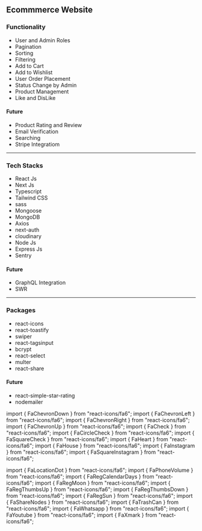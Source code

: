 ## Ecommmerce Website

### Functionality 
- User and Admin Roles
- Pagination
- Sorting
- Filtering
- Add to Cart
- Add to Wishlist
- User Order Placement
- Status Change by Admin
- Product Management
- Like and DisLike

#### Future
- Product Rating and Review
- Email Verification
- Searching
- Stripe Integratiom

--------------------------------

### Tech Stacks

- React Js
- Next Js
- Typescript
- Tailwind CSS
- sass
- Mongoose
- MongoDB
- Axios
- next-auth
- cloudinary
- Node Js
- Express Js
- Sentry 

#### Future
- GraphQL Integration
- SWR

--------------------------------

### Packages

- react-icons
- react-toastify
- swiper
- react-tagsinput
- bcrypt
- react-select
- multer
- react-share

#### Future
- react-simple-star-rating
- nodemailer




import { FaChevronDown } from "react-icons/fa6";
import { FaChevronLeft } from "react-icons/fa6";
import { FaChevronRight } from "react-icons/fa6";
import { FaChevronUp } from "react-icons/fa6";
import { FaCheck } from "react-icons/fa6";
import { FaCircleCheck } from "react-icons/fa6";
import { FaSquareCheck } from "react-icons/fa6";
import { FaHeart } from "react-icons/fa6";
import { FaHouse } from "react-icons/fa6";
import { FaInstagram } from "react-icons/fa6";
import { FaSquareInstagram } from "react-icons/fa6";

import { FaLocationDot } from "react-icons/fa6";
import { FaPhoneVolume } from "react-icons/fa6";
import { FaRegCalendarDays } from "react-icons/fa6";
import { FaRegMoon } from "react-icons/fa6";
import { FaRegThumbsUp } from "react-icons/fa6";
import { FaRegThumbsDown } from "react-icons/fa6";
import { FaRegSun } from "react-icons/fa6";
import { FaShareNodes } from "react-icons/fa6";
import { FaTrashCan } from "react-icons/fa6";
import { FaWhatsapp } from "react-icons/fa6";
import { FaYoutube } from "react-icons/fa6";
import { FaXmark } from "react-icons/fa6";
